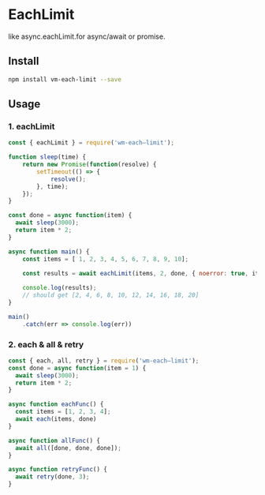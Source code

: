 # EachLimit
like async.eachLimit.for async/await or promise.

## Install

```bash
npm install vm-each-limit --save
```

## Usage



### 1. eachLimit

```javascript
const { eachLimit } = require('wm-each—limit');

function sleep(time) {
    return new Promise(function(resolve) {
        setTimeout(() => {
            resolve();
        }, time);
    });
}

const done = async function(item) {
  await sleep(3000);
  return item * 2;
}	

async function main() {
    const items = [ 1, 2, 3, 4, 5, 6, 7, 8, 9, 10];
  
    const results = await eachLimit(items, 2, done, { noerror: true, item => console.log(item.msg) });

    console.log(results);
    // should get [2, 4, 6, 8, 10, 12, 14, 16, 18, 20]
}

main()
	.catch(err => console.log(err))
```



### 2. each & all & retry

```javascript
const { each, all, retry } = require('wm-each—limit');
const done = async function(item = 1) {
  await sleep(3000);
  return item * 2;
}	

async function eachFunc() {
  const items = [1, 2, 3, 4];
  await each(items, done)
}

async function allFunc() {
  await all([done, done, done]);
}

async function retryFunc() {
  await retry(done, 3);
}

```


